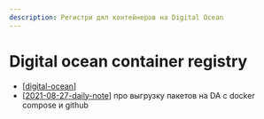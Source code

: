 ```yaml
---
description: Регистри дял контейнеров на Digital Ocean
---
```

# Digital ocean container registry

- [[digital-ocean]]
- [[2021-08-27-daily-note]] про выгрузку пакетов на DA c docker compose и github

[//begin]: # "Autogenerated link references for markdown compatibility"
[digital-ocean]: ../lists/digital-ocean "Digital-ocean"
[2021-08-27-daily-note]: ../_posts/2021-08-27-daily-note "Как добавить контейнеры на Digital Ocean registry с помощью docker-compose"
[//end]: # "Autogenerated link references"